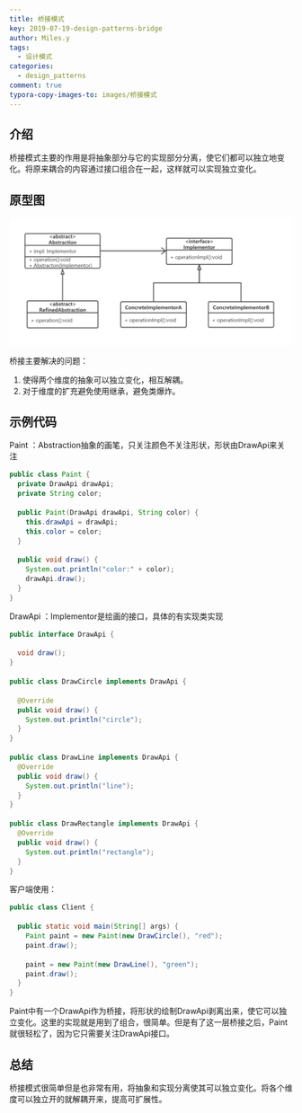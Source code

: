 ```yaml
---
title: 桥接模式
key: 2019-07-19-design-patterns-bridge
author: Miles.y
tags:
  - 设计模式
categories:
  - design_patterns
comment: true
typora-copy-images-to: images/桥接模式
---
```


## 介绍

桥接模式主要的作用是将抽象部分与它的实现部分分离，使它们都可以独立地变化。将原来耦合的内容通过接口组合在一起，这样就可以实现独立变化。

## 原型图

![img_20190804105714](/images/桥接模式/img_20190804105714.png)

桥接主要解决的问题：

1. 使得两个维度的抽象可以独立变化，相互解耦。
2. 对于维度的扩充避免使用继承，避免类爆炸。

<!-- more -->

## 示例代码

Paint ：Abstraction抽象的画笔，只关注颜色不关注形状，形状由DrawApi来关注

```java
public class Paint {
  private DrawApi drawApi;
  private String color;

  public Paint(DrawApi drawApi, String color) {
    this.drawApi = drawApi;
    this.color = color;
  }

  public void draw() {
    System.out.println("color:" + color);
    drawApi.draw();
  }
}
```

DrawApi ：Implementor是绘画的接口，具体的有实现类实现

```java
public interface DrawApi {

  void draw();
}

public class DrawCircle implements DrawApi {

  @Override
  public void draw() {
    System.out.println("circle");
  }
}

public class DrawLine implements DrawApi {
  @Override
  public void draw() {
    System.out.println("line");
  }
}

public class DrawRectangle implements DrawApi {
  @Override
  public void draw() {
    System.out.println("rectangle");
  }
}
```

客户端使用：

```java
public class Client {

  public static void main(String[] args) {
    Paint paint = new Paint(new DrawCircle(), "red");
    paint.draw();

    paint = new Paint(new DrawLine(), "green");
    paint.draw();
  }
}
```

Paint中有一个DrawApi作为桥接，将形状的绘制DrawApi剥离出来，使它可以独立变化。这里的实现就是用到了组合，很简单。但是有了这一层桥接之后，Paint就很轻松了，因为它只需要关注DrawApi接口。

## 总结

桥接模式很简单但是也非常有用，将抽象和实现分离使其可以独立变化。将各个维度可以独立开的就解耦开来，提高可扩展性。

